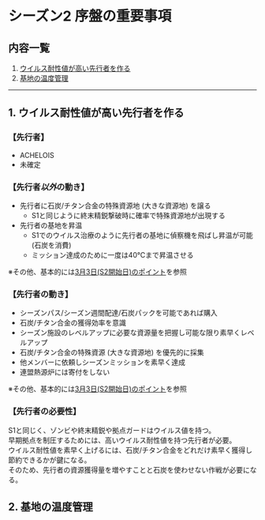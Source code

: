 # シーズン2 序盤の重要事項
## 内容一覧
1. [ウイルス耐性値が高い先行者を作る](#1-ウイルス耐性値が高い先行者を作る)
2. [基地の温度管理](#2-基地の温度管)  

---

## 1. ウイルス耐性値が高い先行者を作る
### 【先行者】
- ACHELOIS
- 未確定

### 【先行者***以外***の動き】
- 先行者に石炭/チタン合金の特殊資源地 (大きな資源地) を譲る
    - S1と同じように終末精鋭撃破時に確率で特殊資源地が出現する
- 先行者の基地を昇温
    - S1でのウイルス治療のように先行者の基地に偵察機を飛ばし昇温が可能 (石炭を消費)
    - ミッション達成のために一度は40℃まで昇温させる

※その他、基本的には[3月3日(S2開始日)のポイント](flow-for-the-day-1.md)を参照

### 【先行者の動き】
- シーズンパス/シーズン週間配達/石炭パックを可能であれば購入
- 石炭/チタン合金の獲得効率を意識
- シーズン施設のレベルアップに必要な資源量を把握し可能な限り素早くレベルアップ
- 石炭/チタン合金の特殊資源 (大きな資源地) を優先的に採集
- 他メンバーに依頼しシーズンミッションを素早く達成
- 連盟熱源炉には寄付をしない

※その他、基本的には[3月3日(S2開始日)のポイント](flow-for-the-day-1.md)を参照

### 【先行者の必要性】
S1と同じく、ゾンビや終末精鋭や拠点ガードはウイルス値を持つ。  
早期拠点を制圧するためには、高いウイルス耐性値を持つ先行者が必要。  
ウイルス耐性値を素早く上げるには、石炭/チタン合金をどれだけ素早く獲得し節約できるかが鍵になる。  
そのため、先行者の資源獲得量を増やすことと石炭を使わせない作戦が必要になる。  

## 2. 基地の温度管理